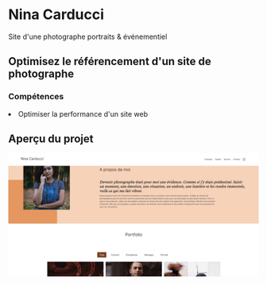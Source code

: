 <h1>Nina Carducci</h1>
<p>Site d'une photographe portraits & événementiel</p>
<h2>Optimisez le référencement d'un site de photographe</h2>
<h3>Compétences</h3>
<li>Optimiser la performance d'un site web</li>



<h2>Aperçu du projet</h2>
<img src="https://github.com/ValerianMermoz/Nina-Carducci/blob/main/assets/images/Overview.png">
